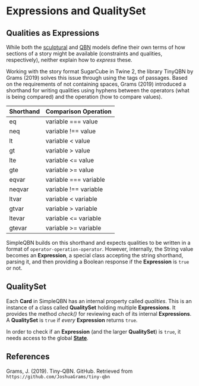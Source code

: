 # Expressions and QualitySet

## Qualities as **Expressions**

While both the [sculptural](./sculpturalmodel.md) and [QBN](./qbn.md) models define their own terms of how sections of a story might be available (constraints and qualities, respectively), neither explain how to *express* these.

Working with the story format SugarCube in Twine 2, the library TinyQBN by Grams (2019) solves this issue through using the tags of passages. Based on the requirements of not containing spaces, Grams (2019) introduced a shorthand for writing qualities using hyphens between the operators (what is being compared) and the operation (how to compare values).

| Shorthand | Comparison Operation  |
|-----------|-----------------------|
| eq        | variable === value    |
| neq       | variable !== value    |
| lt        | variable < value      |
| gt        | variable > value      |
| lte       | variable <= value     |
| gte       | variable >= value     |
| eqvar     | variable === variable |
| neqvar    | variable !== variable |
| ltvar     | variable < variable   |
| gtvar     | variable > variable   |
| ltevar    | variable <= variable  |
| gtevar    | variable >= variable  |

SimpleQBN builds on this shorthand and expects qualities to be written in a format of `operator-operation-operator`. However, internally, the String value becomes an **Expression**, a special class accepting the string shorthand, parsing it, and then providing a Boolean response if the **Expression** is `true` or not.

## **QualitySet**

Each **Card** in SimpleQBN has an internal property called *qualities*. This is an instance of a class called **QualitySet** holding multiple **Expressions**. It provides the method *check()* for reviewing each of its internal **Expressions**. A **QualitySet** is `true` if *every* **Expression** returns `true`.

In order to check if an **Expression** (and the larger **QualitySet**) is `true`, it needs access to the global [**State**](./state.md).

## References

Grams, J. (2019). Tiny-QBN. GitHub. Retrieved from `https://github.com/JoshuaGrams/tiny-qbn`
